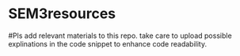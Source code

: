 # SEM3resources

#Pls add relevant materials to this repo.
take care to upload possible explinations in the code snippet to enhance code readability.
